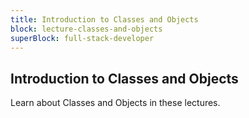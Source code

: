 ```yaml
---
title: Introduction to Classes and Objects
block: lecture-classes-and-objects
superBlock: full-stack-developer
---
```


## Introduction to Classes and Objects

Learn about Classes and Objects in these lectures.
